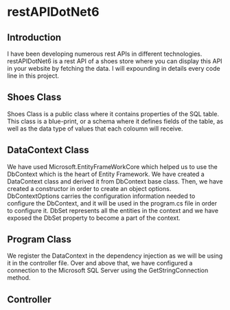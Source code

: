 # restAPIDotNet6

## Introduction 
I have been developing numerous rest APIs in different technologies. restAPIDotNet6 is a rest API of a shoes store where you can display this API in your website by fetching the data. I will expounding in details every code line in this project.

## Shoes Class
Shoes Class is a public class where it contains properties of the SQL table. This class is a blue-print, or a schema where it defines fields of the table, as well as the data type of values that each coloumn will receive. 

## DataContext Class
We have used Microsoft.EntityFrameWorkCore which helped us to use the DbContext which is the heart of Entity Framework. We have created a DataContext class and derived it from DbContext base class. Then, we have created a constructor in order to create an object options. DbContextOptions carries the configuration information needed to configure the DbContext, and it will be used in the program.cs file in order to configure it. 
DbSet represents all the entities in the context and we have exposed the DbSet property to become a part of the context.

## Program Class
We register the DataContext in the dependency injection as we will be using it in the controller file. Over and above that, we have configured a connection to the Microsoft SQL Server using the GetStringConnection method.

## Controller
